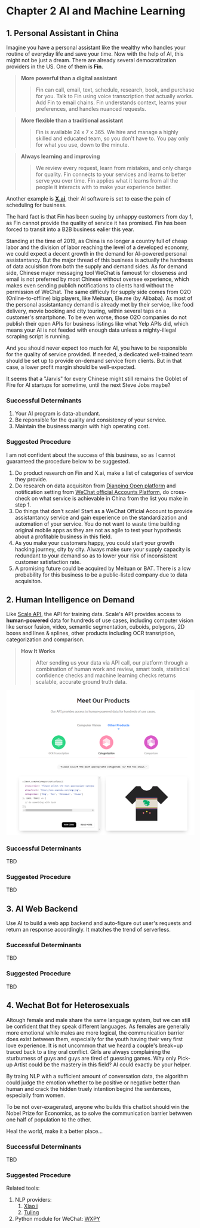 # Chapter 2 AI and Machine Learning
## 1. Personal Assistant in China
Imagine you have a personal assistant like the wealthy who handles your routine of everyday life and save your time. Now with the help of AI, this might not be just a dream. There are already several democratization providers in the US. One of them is **Fin**.

> **More powerful than a digital assistant**
>> Fin can call, email, text, schedule, research, book, and purchase for you. Talk to Fin using voice transcription that actually works. Add Fin to email chains. Fin understands context, learns your preferences, and handles nuanced requests.

> **More flexible than a traditional assistant**
>> Fin is available 24 x 7 x 365. We hire and manage a highly skilled and educated team, so you don't have to. You pay only for what you use, down to the minute.

> **Always learning and improving**
>> We review every request, learn from mistakes, and only charge for quality. Fin connects to your services and learns to better serve you over time. Fin applies what it learns from all the people it interacts with to make your experience better.

Another example is [**X.ai**](https://x.ai/how-it-works/), their AI software is set to ease the pain of scheduling for business.

The hard fact is that Fin has been sueing by unhappy customers from day 1, as Fin cannot provide the quality of service it has promised. Fin has been forced to transit into a B2B business ealier this year.

Standing at the time of 2019, as China is no longer a country full of cheap labor and the division of labor reaching the level of a developed economy, we could expect a decent growth in the demand for AI-powered personal assistantancy. But the major thread of this business is actually the hardness of data acuisition from both the supply and demand sides. As for demand side, Chinese major messaging tool WeChat is famoust for closeness and email is not preferred by most Chinese without oversee experience, which makes even sending publich notifications to clients hard without the permission of WeChat. The same difficuly for supply side comes from O2O (Online-to-offline) big players, like Meituan, Ele.me (by Alibaba). As most of the personal assistantancy demand is already met by their service, like food delivery, movie booking and city touring, within several taps on a customer's smartphone. To be even worse, those O2O companies do not publish their open APIs for business listings like what Yelp APIs did, which means your AI is not feeded with enough data unless a mighty-illegal scraping script is running.

And you should never expect too much for AI, you have to be responsible for the quality of service provided. If needed, a dedicated well-trained team should be set up to provide on-demand service from clients. But in that case, a lower profit margin should be well-expected.

It seems that a "Jarvis" for every Chinese might still remains the Goblet of Fire for AI startups for sometime, until the next Steve Jobs maybe?

### Successful Determinants
1. Your AI program is data-abundant.
2. Be reponsible for the quality and consistency of your service.
3. Maintain the business margin with high operating cost.

### Suggested Procedure
I am not confident about the success of this business, so as I cannot guaranteed the procedure below to be suggested.
1. Do product research on Fin and X.ai, make a list of categories of service they provide.
2. Do research on data acquisiton from [Dianping Open platform](https://open.dianping.com/document/v2?docId=6000146&rootDocId=1000) and notification setting from [WeChat official Accounts Platform](https://mp.weixin.qq.com/), do cross-check on what service is achievable in China from the list you make in step 1.
3. Do things that don't scale! Start as a WeChat Official Account to provide assistantancy service and gain experience on the standardization and automation of your service. You do not want to waste time building original mobile apps as they are not as agile to test your hypothesis about a profitable business in this field.
4. As you make your customers happy, you could start your growth hacking journey, city by city. Always make sure your supply capacity is redundant to your demand so as to lower your risk of inconsistent customer satisfaction rate.
5. A promising future could be acquired by Meituan or BAT. There is a low probability for this business to be a public-listed company due to data acquisiton.

## 2. Human Intelligence on Demand
Like [Scale API](https://scale.ai/), the API for training data. Scale's API provides access to **human-powered** data for hundreds of use cases, including computer vision like sensor fusion, video, semantic segmentation, cuboids, polygons, 2D boxes and lines & splines, other products including OCR transription, categorization and comparison.

>**How It Works**
>>After sending us your data via API call, our platform through a combination of human work and review, smart tools, statistical confidence checks and machine learning checks returns scalable, accurate ground truth data.

![Scale API](images/chapter2/2_Scale.png)

### Successful Determinants
TBD

### Suggested Procedure
TBD

## 3. AI Web Backend
Use AI to build a web app backend and auto-figure out user's requests and return an response accordingly. It matches the trend of serverless.

### Successful Determinants
TBD

### Suggested Procedure
TBD

## 4. Wechat Bot for Heterosexuals
Altough female and male share the same language system, but we can still be confident that they speak different languages. As females are generally more emotional while males are more logical, the communication barrier does exist between them, especially for the youth having their very first love experience. It is not uncommon that we heard a couple's break=up traced back to a tiny oral conflict. Girls are always complaining the sturburness of guys and guys are tired of guessing games. Why only Pick-up Artist could be the mastery in this field? AI could exactly be your helper.

By traing NLP with a sufficient amount of conversation data, the algorithm could judge the emotion whether to be positive or negative better than human and crack the hidden truely intention begind the sentences, especially from women.

To be not over-exagerated, anyone who builds this chatbot should win the Nobel Prize for Economics, as to solve the communication barrier betwwen one half of population to the other.

Heal the world, make it a better place...

### Successful Determinants
TBD

### Suggested Procedure
Related tools:
1. NLP providers:
    1. [Xiao i](http://open.xiaoi.com/)
    2. [Tuling](http://www.tuling123.com/)
2. Python module for WeChat: [WXPY](http://wxpy.readthedocs.io/zh/latest/utils.html#id3)
